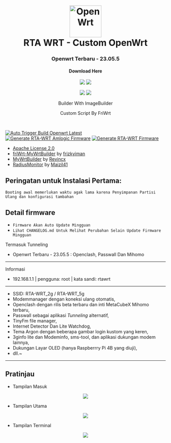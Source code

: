 <h1 align="center">
  <img src="/pictures/logo.png" alt="OpenWrt" width="100">
  <br>RTA WRT - Custom OpenWrt<br>

</h1>

<h3 align="center">Openwrt Terbaru - 23.05.5</h3>
<h4 align="center">Download Here</h4>
<p align="center">
<a href="https://github.com/rtaserver/RTA-WRT/releases/tag/23.05.5-20241229"><img src="https://img.shields.io/badge/Build_Latest-20241229-blue?style=for-the-badge&logo=openwrt"></a>
<a href="https://github.com/rtaserver/RTA-WRT/releases/tag/23.05.5-amlogic-20241229"><img src="https://img.shields.io/badge/Amlogic_Latest-20241229-blue?style=for-the-badge&logo=openwrt"></a>
</p>
<p align="center">
<a href="https://github.com/rtaserver/RTA-WRT/releases/tag/OpenWrt_Prerelease"><img src="https://img.shields.io/badge/Build_Pre--Release-here-dl?style=for-the-badge&logo=openwrt&labelColor=f0d22d&color=blue"></a>
<a href="https://github.com/rtaserver/RTA-WRT/releases/tag/Amlogic_Prerelease"><img src="https://img.shields.io/badge/Amlogic_Pre--Release-here-dl?style=for-the-badge&logo=openwrt&labelColor=f0d22d&color=blue"></a>
</p>

<p align="center">
Builder With ImageBuilder
</p>
<p align="center">
Custom Script By FriWrt
</p>
<br>

[![Auto Trigger Build Openwrt Latest](https://github.com/rtaserver/RTA-WRT/actions/workflows/auto-openwrt-trigger-build-latest.yml/badge.svg)](https://github.com/rtaserver/RTA-WRT/actions/workflows/auto-openwrt-trigger-build-latest.yml)
[![Generate RTA-WRT Amlogic Firmware](https://github.com/rtaserver/RTA-WRT/actions/workflows/generate-rtawrt-amlogic.yml/badge.svg)](https://github.com/rtaserver/RTA-WRT/actions/workflows/generate-rtawrt-amlogic.yml)
[![Generate RTA-WRT Firmware](https://github.com/rtaserver/RTA-WRT/actions/workflows/generate-rtawrt.yml/badge.svg)](https://github.com/rtaserver/RTA-WRT/actions/workflows/generate-rtawrt.yml)


* [Apache License 2.0](https://github.com/rtaserver/RTA-WRT/blob/main/LICENSE)
* [friWrt-MyWrtBuilder](https://github.com/frizkyiman/friWrt-MyWrtBuilder) by [frizkyiman](https://github.com/frizkyiman)
* [MyWrtBuilder](https://github.com/Revincx/MyWrtBuilder) by [Revincx](https://github.com/Revincx)
* [RadiusMonitor](https://github.com/Maizil41/RadiusMonitor) by [Maizil41](https://github.com/Maizil41)

Peringatan untuk Instalasi Pertama:
---
```Booting awal memerlukan waktu agak lama karena Penyimpanan Partisi Ulang dan konfigurasi tambahan```


Detail firmware
---
 - ```Firmware Akan Auto Update Mingguan```
 - ```Lihat CHANGELOG.md Untuk Melihat Perubahan Selain Update Firmware Mingguan```

Termasuk Tunneling
* Openwrt Terbaru - 23.05.5 : Openclash, Passwall Dan Mihomo
---

Informasi
* 192.168.1.1 | pengguna: root | kata sandi: rtawrt

---
* SSID: RTA-WRT_2g / RTA-WRT_5g
* Modemmanager dengan koneksi ulang otomatis,
* Openclash dengan rilis beta terbaru dan inti MetaCubeX Mihomo terbaru,
* Passwall sebagai aplikasi *Tunneling* alternatif,
* TinyFm file manager,
* Internet Detector Dan Lite Watchdog,
* Tema Argon dengan beberapa gambar login kustom yang keren,
* 3ginfo lite dan Modeminfo, sms-tool, dan aplikasi dukungan modem lainnya,
* Dukungan Layar OLED (hanya Raspberrry Pi 4B yang diuji),
* dll.~
---
Pratinjau
---


* Tampilan Masuk
<p align="center">
    <img src="/pictures/Login.png">
</p>

* Tampilan Utama
<p align="center">
    <img src="/pictures/Dashboard.png">
</p>

* Tampilan Terminal
<p align="center">
    <img src="/pictures/Terminal.png">
</p>
